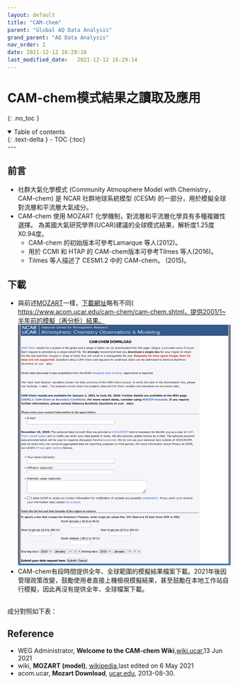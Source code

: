 ```yaml
---
layout: default
title: "CAM-chem"
parent: "Global AQ Data Analysis"
grand_parent: "AQ Data Analysis"
nav_order: 2
date: 2021-12-12 16:29:18              
last_modified_date:   2021-12-12 16:29:14
---
```


# CAM-chem模式結果之讀取及應用
{: .no_toc }

<details open markdown="block">
  <summary>
    Table of contents
  </summary>
  {: .text-delta }
- TOC
{:toc}
</details>
---

## 前言
- 社群大氣化學模式 (Community Atmosphere Model with Chemistry， CAM-chem) 是 NCAR 社群地球系統模型 (CESM) 的一部分，用於模擬全球對流層和平流層大氣成分。 
- CAM-chem 使用 MOZART 化學機制，對流層和平流層化學具有多種複雜性選擇。 為美國大氣研究學界(UCAR)建議的全球模式結果，解析度1.25度X0.94度。 
  - CAM-chem 的初始版本可參考Lamarque 等人(2012)。 
  - 用於 CCMI 和 HTAP 的 CAM-chem版本可參考Tilmes 等人(2016)。
  - Tilmes 等人描述了 CESM1.2 中的 CAM-chem。 (2015)。


## 下載
- 與前述[MOZART](https://sinotec2.github.io/Focus-on-Air-Quality/AQana/GAQuality/MOZART/)一樣，[下載網址](https://www.acom.ucar.edu/cam-chem/cam-chem.shtml)略有不同( https://www.acom.ucar.edu/cam-chem/cam-chem.shtml，提供2001/1~半年前的模擬（再分析）結果。
![](https://github.com/sinotec2/Focus-on-Air-Quality/raw/main/assets/images/cam-chem_download.png)
- CAM-chem有段時間提供全年、全球範圍的模擬結果檔案下載。2021年後因管理政策改變，鼓勵使用者直接上機檢視模擬結果，甚至鼓勵在本地工作站自行模擬，因此再沒有提供全年、全球檔案下載。

## 
成分對照如下表：

## Reference
- WEG Administrator, **Welcome to the CAM-chem Wiki**,[wiki.ucar](https://wiki.ucar.edu/display/camchem/Home),13 Jun 2021
- wiki, **MOZART (model)**, [wikipedia](https://en.wikipedia.org/wiki/MOZART_(model)),last edited on 6 May 2021
- acom.ucar, **Mozart Download**, [ucar.edu](http://www.acom.ucar.edu/wrf-chem/mozart.shtml), 2013-08-30.